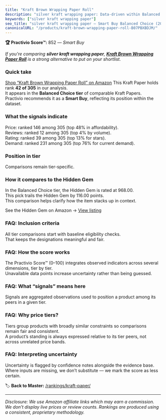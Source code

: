 ```yaml
---
title: "Kraft Brown Wrapping Paper Roll"
description: "silver kraft wrapping paper: Data-driven within Balanced Choice ranking using the Practivio Score™. Positioned by quality, value, demand, findability, momentum."
keywords: ["silver kraft wrapping paper"]
seo_title: "silver kraft wrapping paper — Smart Buy Balanced Choice (2025)"
canonicalURL: "/products/kraft-brown-wrapping-paper-roll-B07PBXBDJM/"
---
```


**🏆 Practivio Score™:** 852 — _Smart Buy_


*If you're comparing **silver kraft wrapping paper**, **[Kraft Brown Wrapping Paper Roll](https://www.amazon.com/dp/B07PBXBDJM?tag=practivio-20)** is a strong alternative to put on your shortlist.*
### Quick take
[Shop “Kraft Brown Wrapping Paper Roll” on Amazon](https://www.amazon.com/dp/B07PBXBDJM?tag=practivio-20)
This Kraft Paper holds rank **42 of 305** in our analysis.  
It appears in the **Balanced Choice tier** of comparable Kraft Papers.  
Practivio recommends it as a **Smart Buy**, reflecting its position within the dataset.

### What the signals indicate
Price: ranked 146 among 305 (top 48% in affordability).  
Reviews: ranked 12 among 305 (top 4% by volume).  
Rating: ranked 39 among 305 (top 13% for stars).  
Demand: ranked 231 among 305 (top 76% for current demand).

### Position in tier
Comparisons remain tier-specific.

### How it compares to the Hidden Gem
In the Balanced Choice tier, the Hidden Gem is rated at 968.00.  
This pick trails the Hidden Gem by 116.00 points.  
This comparison helps clarify how the item stacks up in context.  

See the Hidden Gem on Amazon → [View listing](https://www.amazon.com/dp/B07Z8GG66X?tag=practivio-20)

### FAQ: Inclusion criteria
All tier comparisons start with baseline eligibility checks.  
That keeps the designations meaningful and fair.

### FAQ: How the score works
The Practivio Score™ (0–100) integrates observed indicators across several dimensions, tier by tier.  
Unavailable data points increase uncertainty rather than being guessed.

### FAQ: What “signals” means here
Signals are aggregated observations used to position a product among its peers in a given tier.

### FAQ: Why price tiers?
Tiers group products with broadly similar constraints so comparisons remain fair and consistent.  
A product’s standing is always expressed relative to its tier peers, not across unrelated price bands.

### FAQ: Interpreting uncertainty
Uncertainty is flagged by confidence notes alongside the evidence base.  
Where inputs are missing, we don’t substitute — we mark the score as less certain.


🏷️ **Back to Master:** [/rankings/kraft-paper/](/rankings/kraft-paper/)

---
_Disclosure: We use Amazon affiliate links which may earn a commission. We don’t display live prices or review counts. Rankings are produced using a consistent, proprietary methodology._
